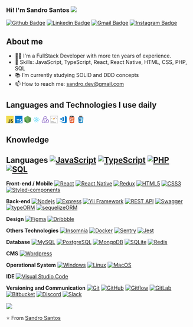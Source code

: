 ### Hi! I'm Sandro Santos <img src="https://media.giphy.com/media/hvRJCLFzcasrR4ia7z/giphy.gif" width="25px">
[![Github Badge](https://img.shields.io/badge/-sandrodev-000?style=flat-square&logo=Github&logoColor=white&link=https://github.com/sandro-dev)](https://github.com/sandro-dev) [![Linkedin Badge](https://img.shields.io/badge/-Sandro%20Santos-blue?style=flat-square&logo=Linkedin&logoColor=white&link=https://www.linkedin.com/in/sandro-dev)](https://www.linkedin.com/in/sandro-dev) [![Gmail Badge](https://img.shields.io/badge/-gmail-c14438?style=flat-square&logo=Gmail&logoColor=white&link=mailto:sandro.dev@gmail.com)](mailto:sandro.dev@gmail.com) [![Instagram Badge](https://img.shields.io/badge/-@sandrosss-yellow?style=flat-square&labelColor=yellow&logo=instagram&logoColor=white&link=https://www.instagram.com/sandrosss/)](https://www.instagram.com/sandrosss/)

## About me
- 👨‍💻 I'm a FullStack Developer with more ten years of experience.
- 📌 Skills: JavaScript, TypeScript, React, React Native, HTML, CSS, PHP, SQL
- 📚 I’m currently studying SOLID and DDD concepts
- 📫 How to reach me: sandro.dev@gmail.com

## Languages and Technologies I use daily

<code><img height="20" src="https://raw.githubusercontent.com/github/explore/80688e429a7d4ef2fca1e82350fe8e3517d3494d/topics/javascript/javascript.png"></code>
<code><img height="20" src="https://raw.githubusercontent.com/github/explore/80688e429a7d4ef2fca1e82350fe8e3517d3494d/topics/typescript/typescript.png"></code>
<code><img height="20" src="https://raw.githubusercontent.com/github/explore/80688e429a7d4ef2fca1e82350fe8e3517d3494d/topics/nodejs/nodejs.png"></code>
<code><img height="20" src="https://raw.githubusercontent.com/github/explore/80688e429a7d4ef2fca1e82350fe8e3517d3494d/topics/react/react.png"></code>
<code><img height="20" src="https://raw.githubusercontent.com/github/explore/80688e429a7d4ef2fca1e82350fe8e3517d3494d/topics/redux/redux.png"></code>
<code><img height="20" src="https://raw.githubusercontent.com/github/explore/80688e429a7d4ef2fca1e82350fe8e3517d3494d/topics/styled-components/styled-components.png"></code>
<code><img height="20" src="https://raw.githubusercontent.com/github/explore/80688e429a7d4ef2fca1e82350fe8e3517d3494d/topics/visual-studio-code/visual-studio-code.png"></code>
<code><img height="20" src="https://raw.githubusercontent.com/github/explore/80688e429a7d4ef2fca1e82350fe8e3517d3494d/topics/html/html.png"></code>
<code><img height="20" src="https://raw.githubusercontent.com/github/explore/80688e429a7d4ef2fca1e82350fe8e3517d3494d/topics/css/css.png"></code>

## Knowledge

**Languages**
[![JavaScript](https://img.shields.io/badge/-JavaScript-ffeaa7?style=flat-square&logo=javascript&link=https://github.com/sandro-dev/)](https://github.com/sandro-dev/)
[![TypeScript](https://img.shields.io/badge/-TypeScript-74b9ff?style=flat-square&logo=typescript&link=https://github.com/sandro-dev/)](https://github.com/sandro-dev/)
[![PHP](https://img.shields.io/badge/-PHP-a29bfe?style=flat-square&logo=php&link=https://github.com/sandro-dev/)](https://github.com/sandro-dev/)
[![SQL](https://img.shields.io/badge/-SQL-ffbe76?style=flat-square&logo=sql&link=https://github.com/sandro-dev/)](https://github.com/sandro-dev/)
 ----


**Front-end / Mobile**
[![React](https://img.shields.io/badge/-React-black?style=flat-square&logo=react&link=https://github.com/sandro-dev/)](https://github.com/sandro-dev/)
[![React Native](https://img.shields.io/badge/-ReactNative-black?style=flat-square&logo=react)](https://github.com/sandro-dev/)
[![Redux](https://img.shields.io/badge/-Redux-764ABC?style=flat-square&logo=redux&link=https://github.com/sandro-dev/)](https://github.com/sandro-dev/)
[![HTML5](https://img.shields.io/badge/-HTML5-E34F26?style=flat-square&logo=html5&logoColor=white&link=https://github.com/sandro-dev/)](https://github.com/sandro-dev/)
[![CSS3](https://img.shields.io/badge/-CSS3-1572B6?style=flat-square&logo=css3&link=https://github.com/sandro-dev/)](https://github.com/sandro-dev/)
[![Styled-components](https://img.shields.io/badge/-Styled%20Components-pink?style=flat-square&logo=styled-components)](https://github.com/sandro-dev/)

**Back-end**
[![Nodejs](https://img.shields.io/badge/-Nodejs-dff9fb?style=flat-square&logo=Node.js&link=https://github.com/sandro-dev/)](https://github.com/sandro-dev/)
[![Express](https://img.shields.io/badge/-Express-black?style=flat-square&logo=express&link=https://github.com/sandro-dev/)](https://github.com/sandro-dev/)
[![Yii Framework](https://img.shields.io/badge/-Yii%20Framework-237b9f?style=flat-square&logo=yii&link=https://github.com/sandro-dev/)](https://github.com/sandro-dev/)
[![REST API](https://img.shields.io/badge/-REST%20API-1faf86?style=flat-square&logo=rest&link=https://github.com/sandro-dev/)](https://github.com/sandro-dev/)
[![Swagger](https://img.shields.io/badge/-Swagger-dff9fb?style=flat-square&logo=swagger&link=https://github.com/sandro-dev/)](https://github.com/sandro-dev/)
[![typeORM](https://img.shields.io/badge/-typeORM-cc433e?style=flat-square&logo=typeORM&link=https://github.com/sandro-dev/)](https://github.com/sandro-dev/)
[![sequelizeORM](https://img.shields.io/badge/-SequelizeORM-596275?style=flat-square&logo=sequelize&link=https://github.com/sandro-dev/)](https://github.com/sandro-dev/)

**Design**
[![Figma](https://img.shields.io/badge/-Figma-ffbaba?style=flat-square&logo=figma)](https://github.com/sandro-dev/)
[![Dribbble](https://img.shields.io/badge/-Dribbble-d3a0c2?style=flat-square&logo=Dribbble&link=https://github.com/sandro-dev/)](https://github.com/sandro-dev/)

**Others Technologies**
[![Insomnia](https://img.shields.io/badge/-Insomnia-5849BE?style=flat-square&logo=Insomnia&link=https://github.com/sandro-dev/)](https://github.com/sandro-dev/)
[![Docker](https://img.shields.io/badge/-Docker-black?style=flat-square&logo=docker&link=https://github.com/sandro-dev/)](https://github.com/sandro-dev/)
[![Sentry](https://img.shields.io/badge/-Sentry-9b59b6?style=flat-square&logo=sentry&link=https://github.com/sandro-dev/)](https://github.com/sandro-dev/)
[![Jest](https://img.shields.io/badge/-Jest-bf3a12?style=flat-square&logo=jest&link=https://github.com/sandro-dev/)](https://github.com/sandro-dev/)


**Database**
[![MySQL](https://img.shields.io/badge/-MySQL-a0c4db?style=flat-square&logo=mysql&link=https://github.com/sandro-dev/)](https://github.com/sandro-dev/)
[![PostgreSQL](https://img.shields.io/badge/-PostgreSQL-336791?style=flat-square&logo=postgresql&link=https://github.com/sandro-dev/)](https://github.com/sandro-dev/)
[![MongoDB](https://img.shields.io/badge/-MongoDB-black?style=flat-square&logo=mongodb&link=https://github.com/sandro-dev/)](https://github.com/sandro-dev/)
[![SQLite](https://img.shields.io/badge/-SQLite-003B57?style=flat-square&logo=sqlite&link=https://github.com/sandro-dev/)](https://github.com/sandro-dev/)
[![Redis](https://img.shields.io/badge/-Redis-ecf4f6?style=flat-square&logo=redis&link=https://github.com/sandro-dev/)](https://github.com/sandro-dev/)

**CMS**
[![Wordpress](https://img.shields.io/badge/-Wordpress-21759B?style=flat-square&logo=Wordpress&link=https://github.com/sandro-dev/)](https://github.com/sandro-dev/)

**Operational System**
[![Windows](https://img.shields.io/badge/-Windows-0078D6?style=flat-square&logo=Windows&link=https://github.com/sandro-dev/)](https://github.com/sandro-dev/)
[![Linux](https://img.shields.io/badge/-Linux-333333?style=flat-square&logo=Linux&link=https://github.com/sandro-dev/)](https://github.com/sandro-dev/)
[![MacOS](https://img.shields.io/badge/-macOS-333333?style=flat-square&logo=Apple&link=https://github.com/sandro-dev/)](https://github.com/sandro-dev/)

**IDE**
[![Visual Studio Code](https://img.shields.io/badge/-Visual%20Studio%20Code-007ACC?style=flat-square&logo=VisualStudioCode&link=https://github.com/sandro-dev/)](https://github.com/sandro-dev/)

**Versioning and Communication**
[![Git](https://img.shields.io/badge/-Git-black?style=flat-square&logo=git&link=https://github.com/sandro-dev/)](https://github.com/sandro-dev/)
[![GitHub](https://img.shields.io/badge/-GitHub-181717?style=flat-square&logo=github&link=https://github.com/sandro-dev/)](https://github.com/sandro-dev/)
[![Gitflow](https://img.shields.io/badge/-Gitflow-black?style=flat-square&logo=git&link=https://github.com/sandro-dev/)](https://github.com/sandro-dev/)
[![GitLab](https://img.shields.io/badge/-GitLab-FCA121?style=flat-square&logo=gitlab&link=https://github.com/sandro-dev/)](https://github.com/sandro-dev/)
[![Bitbucket](https://img.shields.io/badge/-Bitbucket-0052CC?style=flat-square&logo=bitbucket&link=https://github.com/sandro-dev/)](https://github.com/sandro-dev/)
[![Discord](https://img.shields.io/badge/-Discord-000000?style=flat-square&logo=Discord&link=https://github.com/sandro-dev/)](https://github.com/sandro-dev/)
[![Slack](https://img.shields.io/badge/-Slack-4A154B?style=flat-square&logo=Slack&link=https://github.com/sandro-dev/)](https://github.com/sandro-dev/)

<img align='center' src="https://github-readme-stats.vercel.app/api?username=sandro-dev&show_icons=true">


⭐️ From [Sandro Santos](https://github.com/sandro-dev)



